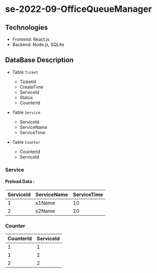 # se-2022-09-OfficeQueueManager

## Technologies
- Frontend: React.js
- Backend: Node.js, SQLite



## DataBase Description



- Table `Ticket`
    - TicketId
    - CreateTime
    - ServiceId
    - Status
    - CounterId
    
- Table `Service`
  - ServiceId
  - ServiceName
  - ServiceTime

- Table `Counter`
  - CounterId
  - ServiceId


### Service
####  Preload Data :

|ServiceId|ServiceName|ServiceTime|
|---|---|---|
|1|s1Name|10|
|2|s2Name|20|

### Counter

|CounterId|ServiceId|
|---|---|
|1|1|
|1|2|
|2|2|
